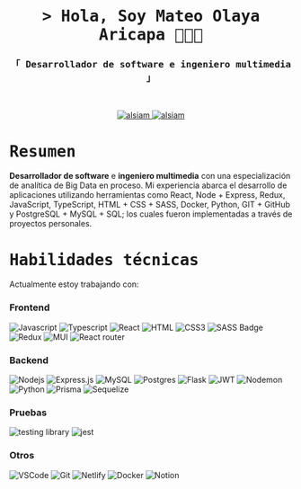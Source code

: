 <h1 align="center">
        <samp>&gt; Hola, Soy
                <b>Mateo Olaya Aricapa 👋🧑‍💻 </b>
        </samp>
</h1>

<h3 align="center"> 
  <samp>
    「 Desarrollador de software e ingeniero multimedia 」
    <br>
  </samp>
</h3>
<br/>

<p align="center">
 <a href="https://www.linkedin.com/in/mateoolayaaricapa/" target="_blank">
  <img src="https://img.shields.io/badge/LinkedIn-0077B5?style=for-the-badge&logo=linkedin&logoColor=white" alt="alsiam"/>
 </a>
 <a href="mailto:mateo.olaya.aricapa@gmail.com" target="_blank">
  <img src="https://img.shields.io/badge/Gmail-D14836?style=for-the-badge&logo=gmail&logoColor=white" alt="alsiam"/>
 </a>
</p>

<h1 align="left"> 
  <samp>
    Resumen
  </samp>
</h1>

**Desarrollador de software** e **ingeniero multimedia** con una especialización de analítica de Big Data en proceso. Mi experiencia abarca el desarrollo de aplicaciones utilizando herramientas como React, Node + Express, Redux, JavaScript, TypeScript, HTML + CSS + SASS, Docker, Python, GIT + GitHub y PostgreSQL + MySQL + SQL; los cuales fueron implementadas a través de proyectos personales.

<h1 align="left"> 
  <samp>
    Habilidades técnicas
  </samp>
</h1>

Actualmente estoy trabajando con:

### Frontend
![Javascript](https://img.shields.io/badge/Javascript-F0DB4F?style=for-the-badge&labelColor=black&logo=javascript&logoColor=F0DB4F)
![Typescript](https://img.shields.io/badge/Typescript-007acc?style=for-the-badge&labelColor=black&logo=typescript&logoColor=007acc)
![React](https://img.shields.io/badge/-React-61DBFB?style=for-the-badge&labelColor=black&logo=react&logoColor=61DBFB)
![HTML](https://img.shields.io/badge/HTML5-E34F26?style=for-the-badge&logo=html5&logoColor=white)
![CSS3](https://img.shields.io/badge/CSS3-1572B6?style=for-the-badge&logo=css3&logoColor=white)
![SASS Badge](https://img.shields.io/badge/Sass-CC6699?style=for-the-badge&logo=sass&logoColor=white)
![Redux](https://img.shields.io/badge/Redux-593D88?style=for-the-badge&logo=redux&logoColor=white)
![MUI](https://img.shields.io/badge/MUI-%230081CB.svg?style=for-the-badge&logo=mui&logoColor=white)
![React router](https://img.shields.io/badge/React_Router-CA4245?style=for-the-badge&logo=react-router&logoColor=white)

### Backend
![Nodejs](https://img.shields.io/badge/Nodejs-3C873A?style=for-the-badge&labelColor=black&logo=node.js&logoColor=3C873A)
![Express.js](https://img.shields.io/badge/Express.js-000000?style=for-the-badge&logo=express&logoColor=white)
![MySQL](https://img.shields.io/badge/mysql-4479A1.svg?style=for-the-badge&logo=mysql&logoColor=white)
![Postgres](https://img.shields.io/badge/postgres-%23316192.svg?style=for-the-badge&logo=postgresql&logoColor=white)
![Flask](https://img.shields.io/badge/flask-%23000.svg?style=for-the-badge&logo=flask&logoColor=white)
![JWT](https://img.shields.io/badge/JWT-black?style=for-the-badge&logo=JSON%20web%20tokens)
![Nodemon](https://img.shields.io/badge/NODEMON-%23323330.svg?style=for-the-badge&logo=nodemon&logoColor=%BBDEAD)
![Python](https://img.shields.io/badge/python-3670A0?style=for-the-badge&logo=python&logoColor=ffdd54)
![Prisma](https://img.shields.io/badge/Prisma-3982CE?style=for-the-badge&logo=Prisma&logoColor=white)
![Sequelize](https://img.shields.io/badge/Sequelize-52B0E7?style=for-the-badge&logo=Sequelize&logoColor=white)

### Pruebas
![testing library](https://img.shields.io/badge/testing%20library-323330?style=for-the-badge&logo=testing-library&logoColor=red)
![jest](https://img.shields.io/badge/Jest-323330?style=for-the-badge&logo=Jest&logoColor=white)

### Otros
![VSCode](https://img.shields.io/badge/Visual_Studio-0078d7?style=for-the-badge&logo=visual%20studio&logoColor=white)
![Git](https://img.shields.io/badge/Git-F05032?style=for-the-badge&logo=git&logoColor=white)
![Netlify](https://img.shields.io/badge/netlify-%23000000.svg?style=for-the-badge&logo=netlify&logoColor=#00C7B7)
![Docker](https://img.shields.io/badge/docker-%230db7ed.svg?style=for-the-badge&logo=docker&logoColor=white)
![Notion](https://img.shields.io/badge/Notion-%23000000.svg?style=for-the-badge&logo=notion&logoColor=white)

